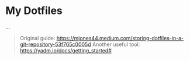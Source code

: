
# **My Dotfiles**
...

> Original guide: https://mjones44.medium.com/storing-dotfiles-in-a-git-repository-53f765c0005d
> Another useful tool: https://yadm.io/docs/getting_started#
